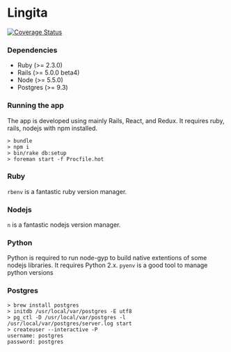 # Lingita

[![Coverage Status](https://coveralls.io/repos/github/nicecab/lingita/badge.svg?branch=master)](https://coveralls.io/github/nicecab/lingita?branch=master)

### Dependencies

* Ruby (>= 2.3.0)
* Rails (>= 5.0.0 beta4)
* Node (>= 5.5.0)
* Postgres (>= 9.3)

### Running the app

The app is developed using mainly Rails, React, and Redux. It requires ruby, rails, nodejs with npm installed.

```
> bundle
> npm i
> bin/rake db:setup
> foreman start -f Procfile.hot
```

### Ruby

`rbenv` is a fantastic ruby version manager.

### Nodejs

`n` is a fantastic nodejs version manager.

### Python

Python is required to run node-gyp to build native extentions of some nodejs libraries. It requires Python 2.x.
`pyenv` is a good tool to manage python versions

### Postgres

```
> brew install postgres
> initdb /usr/local/var/postgres -E utf8
> pg_ctl -D /usr/local/var/postgres -l /usr/local/var/postgres/server.log start
> createuser --interactive -P
username: postgres
password: postgres
```
